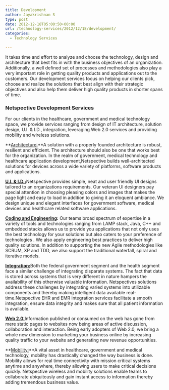 ```yaml
---
title: Development
author: Jayakrishnan S
type: post
date: 2012-12-18T05:00:50+00:00
url: /technology-services/2012/12/18/development/
categories:
  - Technology Services

---
```

<div>
  <p>
    It takes time and effort to analyze and choose the technology, design and architecture that best fits in with the business objectives of an organization. Additionally, a well defined set of processes and methodologies also play a very important role in getting quality products and applications out to the customers. Our development services focus on helping our clients pick, choose and realize the solutions that best align with their strategic objectives and also help them deliver high quality products in shorter spans of time.
  </p>
</div>

### Netspective Development Services

<div>
  <p>
    For our clients in the healthcare, government and medical technology space, we provide services ranging from design of IT architecture, solution design, U.I. & I.D., integration, leveraging Web 2.0 services and providing mobility and wireless solutions.
  </p>
</div>

**[Architecture:][1]**A solution with a properly founded architecture is robust, resilient and efficient. The architecture should also be one that works best for the organization. In the realm of government, medical technology and healthcare application development,Netspective builds well-architected solutions for devices across a wide variety of platforms, software products and applications.

[**U.I. & I.D.:**][2]Netspective provides simple, neat and user friendly UI designs tailored to an organizations requirements. Our veteran UI designers pay special attention in choosing pleasing colors and images that makes the page light and easy to load in addition to giving it an eloquent ambiance. We design unique and elegant interfaces for government software, medical devices and healthcare related software applications.

**[Coding and Engineerin][3][g][3]:** Our teams broad spectrum of expertise in a variety of tools and technologies ranging from LAMP stack, Java, C++ and embedded stacks allows us to provide you applications that not only uses the best technology for your solutions but also caters to your preference of technologies . We also apply engineering best practices to deliver high quality solutions. In addition to supporting the new Agile methodologies like SCRUM, XP and TDD, we also support the traditional waterfall, spiral and iterative models.

[**Integration:**][4]Both the federal government segment and the health segment face a similar challenge of integrating disparate systems. The fact that data is stored across systems that is very different in nature hampers the availability of this otherwise valuable information. Netspectives solutions address these challenges by integrating varied systems into utilizable components and thereby making intelligent data available real-time.Netspective EHR and EMR integration services facilitate a smooth integration, ensure data integrity and makes sure that all patient information is available.

[**Web 2.0:**][5]Information published or consumed on the web has gone from mere static pages to websites now being areas of active discussion, collaboration and interaction. Being early adopters of Web 2.0, we bring a whole new dimension to marketing your business online by increasing quality traffic to your website and generating new revenue opportunities.

**[Mobility:][6]**A vital asset in healthcare, government and medical technology, mobility has drastically changed the way business is done. Mobility allows for real time connectivity with mission critical systems anytime and anywhere, thereby allowing users to make critical decisions quickly. Netspective wireless and mobility solutions enable teams to collaborate ubiquitously and gain instant access to information thereby adding tremendous business value.

 [1]: https://www.netspective.com/technology-services/development/2012/12/18/architecture-4/ "Architecture"
 [2]: https://www.netspective.com/technology-services/development/2012/12/18/u-i-i-d/ "U.I & I.D"
 [3]: https://www.netspective.com/technology-services/development/2012/12/18/coding-and-implementation/ "Coding and Implementation"
 [4]: https://www.netspective.com/technology-services/development/2012/12/18/integration-2/ "Integration"
 [5]: https://www.netspective.com/technology-services/development/2012/12/18/web-2-0-2/ "Web 2.0"
 [6]: https://www.netspective.com/technology-services/development/2012/12/18/mobility-3/ "Mobility"